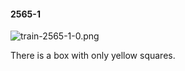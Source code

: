 #### 2565-1
![train-2565-1-0.png](https://github.com/lil-lab/nlvr/raw/master/nlvr/train/images/53/train-2565-1-0.png "train-2565-1-0.png")

There is a box with only yellow squares.